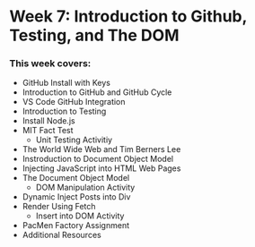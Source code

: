 # Week 7: Introduction to Github, Testing, and The DOM

### This week covers:

- GitHub Install with Keys
- Introduction to GitHub and GitHub Cycle
- VS Code GitHub Integration
- Introduction to Testing
- Install Node.js
- MIT Fact Test
  - Unit Testing Activitiy
- The World Wide Web and Tim Berners Lee
- Instroduction to Document Object Model
- Injecting JavaScript into HTML Web Pages
- The Document Object Model
  - DOM Manipulation Activity 
- Dynamic Inject Posts into Div
- Render Using Fetch
  - Insert into DOM Activity
- PacMen Factory Assignment
- Additional Resources
